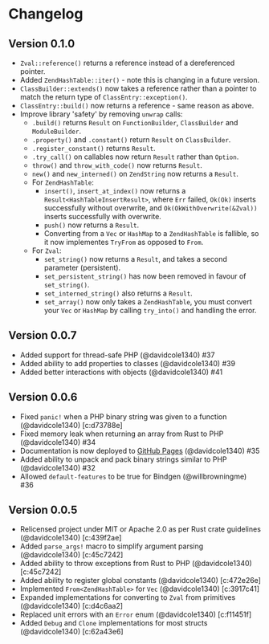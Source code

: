 # Changelog

## Version 0.1.0

- `Zval::reference()` returns a reference instead of a dereferenced pointer.
- Added `ZendHashTable::iter()` - note this is changing in a future version.
- `ClassBuilder::extends()` now takes a reference rather than a pointer to match the
return type of `ClassEntry::exception()`.
- `ClassEntry::build()` now returns a reference - same reason as above.
- Improve library 'safety' by removing `unwrap` calls:
    - `.build()` returns `Result` on `FunctionBuilder`, `ClassBuilder` and `ModuleBuilder`.
    - `.property()` and `.constant()` return `Result` on `ClassBuilder`.
    - `.register_constant()` returns `Result`.
    - `.try_call()` on callables now return `Result` rather than `Option`.
    - `throw()` and `throw_with_code()` now returns `Result`.
    - `new()` and `new_interned()` on `ZendString` now returns a `Result`.
    - For `ZendHashTable`:
        - `insert()`, `insert_at_index()` now returns a `Result<HashTableInsertResult>`, where `Err` failed, 
        `Ok(Ok)` inserts successfully without overwrite, and `Ok(OkWithOverwrite(&Zval))` inserts successfully
        with overwrite.
        - `push()` now returns a `Result`.
        - Converting from a `Vec` or `HashMap` to a `ZendHashTable` is fallible, so it now implementes `TryFrom` as
        opposed to `From`.
    - For `Zval`:
        - `set_string()` now returns a `Result`, and takes a second parameter (persistent).
        - `set_persistent_string()` has now been removed in favour of `set_string()`.
        - `set_interned_string()` also returns a `Result`.
        - `set_array()` now only takes a `ZendHashTable`, you must convert your `Vec` or `HashMap`
        by calling `try_into()` and handling the error.

## Version 0.0.7

- Added support for thread-safe PHP (@davidcole1340) #37
- Added ability to add properties to classes (@davidcole1340) #39
- Added better interactions with objects (@davidcole1340) #41

## Version 0.0.6

- Fixed `panic!` when a PHP binary string was given to a function (@davidcole1340) [c:d73788e]
- Fixed memory leak when returning an array from Rust to PHP (@davidcole1340) #34
- Documentation is now deployed to [GitHub Pages](https://davidcol1340.github.io/ext-php-rs) (@davidcole1340) #35
- Added ability to unpack and pack binary strings similar to PHP (@davidcole1340) #32
- Allowed `default-features` to be true for Bindgen (@willbrowningme) #36

## Version 0.0.5

- Relicensed project under MIT or Apache 2.0 as per Rust crate guidelines (@davidcole1340) [c:439f2ae]
- Added `parse_args!` macro to simplify argument parsing (@davidcole1340) [c:45c7242]
- Added ability to throw exceptions from Rust to PHP (@davidcole1340) [c:45c7242]
- Added ability to register global constants (@davidcole1340) [c:472e26e]
- Implemented `From<ZendHashTable>` for `Vec` (@davidcole1340) [c:3917c41]
- Expanded implementations for converting to `Zval` from primitives (@davidcole1340) [c:d4c6aa2]
- Replaced unit errors with an `Error` enum (@davidcole1340) [c:f11451f]
- Added `Debug` and `Clone` implementations for most structs (@davidcole1340) [c:62a43e6]
